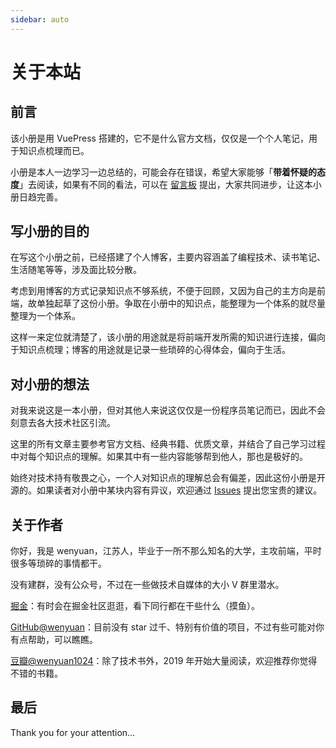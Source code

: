 ```yaml
---
sidebar: auto
---
```


# 关于本站

## 前言

该小册是用 VuePress 搭建的，它不是什么官方文档，仅仅是一个个人笔记，用于知识点梳理而已。

小册是本人一边学习一边总结的，可能会存在错误，希望大家能够「**带着怀疑的态度**」去阅读，如果有不同的看法，可以在 [留言板](https://github.com/wenyuan/fedbook/issues/new "留言版") 提出，大家共同进步，让这本小册日趋完善。

## 写小册的目的

在写这个小册之前，已经搭建了个人博客，主要内容涵盖了编程技术、读书笔记、生活随笔等等，涉及面比较分散。

考虑到用博客的方式记录知识点不够系统，不便于回顾，又因为自己的主方向是前端，故单独起草了这份小册。争取在小册中的知识点，能整理为一个体系的就尽量整理为一个体系。

这样一来定位就清楚了，该小册的用途就是将前端开发所需的知识进行连接，偏向于知识点梳理；博客的用途就是记录一些琐碎的心得体会，偏向于生活。

## 对小册的想法

对我来说这是一本小册，但对其他人来说这仅仅是一份程序员笔记而已，因此不会刻意去各大技术社区引流。

这里的所有文章主要参考官方文档、经典书籍、优质文章，并结合了自己学习过程中对每个知识点的理解。如果其中有一些内容能够帮到他人，那也是极好的。

始终对技术持有敬畏之心，一个人对知识点的理解总会有偏差，因此这份小册是开源的。如果读者对小册中某块内容有异议，欢迎通过 [Issues](https://github.com/wenyuan/fedbook/issues "issues") 提出您宝贵的建议。

## 关于作者

你好，我是 wenyuan，江苏人，毕业于一所不那么知名的大学，主攻前端，平时很多等琐碎的事情都干。

没有建群，没有公众号，不过在一些做技术自媒体的大小 V 群里潜水。

[掘金](https://juejin.im/user/3034307826029959 "掘金")：有时会在掘金社区逛逛，看下同行都在干些什么（摸鱼）。

[GitHub@wenyuan](https://github.com/wenyuan "GitHub")：目前没有 star 过千、特别有价值的项目，不过有些可能对你有点帮助，可以瞧瞧。

[豆瓣@wenyuan1024](https://www.douban.com/people/wenyuan1024/ "豆瓣")：除了技术书外，2019 年开始大量阅读，欢迎推荐你觉得不错的书籍。

## 最后

Thank you for your attention…

